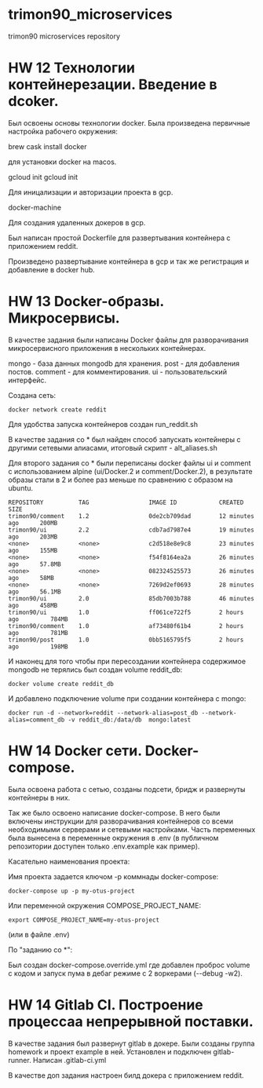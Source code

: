 # trimon90_microservices
trimon90 microservices repository

# HW 12 Технологии контейнерезации. Введение в dcoker.

Был освоены основы технологии docker. Была произведена первичные настройка рабочего окружения:

brew cask install docker

для установки docker на macos.

gcloud init
gcloud init 

Для иницализации и авторизации проекта в gcp.

docker-machine

Для создания удаленных докеров в gcp.

Был написан простой Dockerfile для развертывания контейнера с приложением reddit.

Произведено развертывание контейнера в gcp и так же регистрация и добавление в docker hub.


# HW 13 Docker-образы. Микросервисы.

В качестве задания были написаны Docker файлы для разворачивания микросервисного приложения в нескольких контейнерах.

mongo - база данных mongodb для хранения.
post - для добавления постов.
comment - для комментирования.
ui - пользовательский интерфейс.

Создана сеть:

```console
docker network create reddit
```

Для удобства запуска контейнеров создан run_reddit.sh

В качестве задания со * был найден способ запускать контейнеры с другими сетевыми алиасами, итоговый скрипт - alt_aliases.sh 

Для второго задания со * были переписаны docker файлы ui и comment с использованием alpine (ui/Docker.2 и comment/Docker.2), 
в результате образы стали в 2 и более раз меньше по сравнению с образом на ubuntu. 

```console
REPOSITORY          TAG                 IMAGE ID            CREATED             SIZE
trimon90/comment    1.2                 0de2cb709dad        12 minutes ago      200MB
trimon90/ui         2.2                 cdb7ad7987e4        19 minutes ago      203MB
<none>              <none>              c2d518e8e9c8        23 minutes ago      155MB
<none>              <none>              f54f8164ea2a        26 minutes ago      57.8MB
<none>              <none>              082324525573        26 minutes ago      58MB
<none>              <none>              7269d2ef0693        28 minutes ago      56.1MB
trimon90/ui         2.0                 85db7003b788        46 minutes ago      458MB
trimon90/ui         1.0                 ff061ce722f5        2 hours ago         784MB
trimon90/comment    1.0                 af73480f61b4        2 hours ago         781MB
trimon90/post       1.0                 0bb5165795f5        2 hours ago         198MB
```

И наконец для того чтобы при пересоздании контейнера содержимое mongodb не терялись был создан volume reddit_db:

```console
docker volume create reddit_db
```

И добавлено подключение volume при создании контейнера с mongo:

```console
docker run -d --network=reddit --network-alias=post_db --network-alias=comment_db -v reddit_db:/data/db  mongo:latest
```

# HW 14 Docker сети. Docker-compose.

Была освоена работа с сетью, созданы подсети, бридж и развернуты контейнеры в них.

Так же было освоено написание docker-compose. В него были включены инструкции для разворачивания контейнеров со всеми необходимыми серверами и сетевыми настройками.
Часть переменных была вынесена в переменные окружения в .env (в публичном репозитории доступен только .env.example как пример).

Касательно наименования проекта:

Имя проекта задается ключом -p коммнады docker-compose:

```
docker-compose up -p my-otus-project
```

Или переменной окружения COMPOSE_PROJECT_NAME:

```
export COMPOSE_PROJECT_NAME=my-otus-project
```
(или в файле .env)

По "заданию со *":

Был создан  docker-compose.override.yml где добавлен проброс volume с кодом и запуск пума в дебаг режиме с 2 воркерами (--debug -w2).


# HW 14  Gitlab CI. Построение процессаа непрерывной поставки.

В качестве задания был развернут gitlab в докере. Были созданы группа homework и проект example в ней. Установлен и подключен gitlab-runner. Написан .gitlab-ci.yml

В качестве доп задания настроен билд докера с приложением reddit.

 
